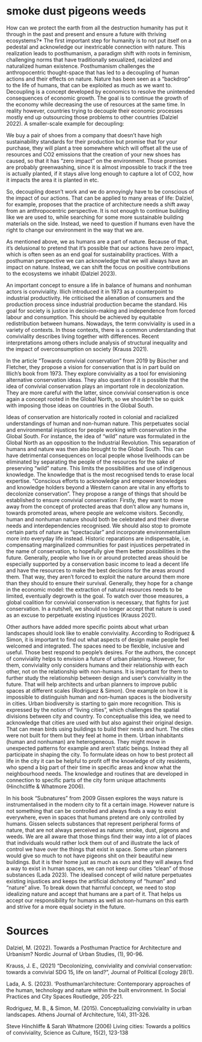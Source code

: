 # smoke dust pigeons weeds

How can we protect the earth from all the destruction humanity has put it through in the past and present and ensure a future with thriving ecosystems?*
The first important step for humanity is to not put itself on a pedestal and acknowledge our inextricable connection with nature.
This realization leads to posthumanism, a paradigm shift with roots in feminism, challenging norms that have traditionally sexualized, racialized and naturalized human existence. Posthumanism challenges the anthropocentric thought-space that has led to a decoupling of human actions and their effects on nature. Nature has been seen as a “backdrop” to the life of humans, that can be exploited as much as we want to. Decoupling is a concept developed by economics to resolve the unintended consequences of economic growth. The goal is to continue the growth of the economy while decreasing the use of resources at the same time. In reality however, countries trying to decouple their economic processes mostly end up outsourcing those problems to other countries (Dalziel 2022).
A smaller-scale example for decoupling:

We buy a pair of shoes from a company that doesn’t have high sustainability standards for their production but promise that for your purchase, they will plant a tree somewhere which will offset all the use of resources and CO2 emissions that the creation of your new shoes has caused, so that it has “zero impact” on the environment. Those promises are probably greenwashing, since it is almost impossible to track if the tree is actually planted, if it stays alive long enough to capture a lot of CO2, how it impacts the area it is planted in etc.

So, decoupling doesn’t work and we do annoyingly have to be conscious of the impact of our actions. That can be applied to many areas of life: Dalziel, for example, proposes that the practice of architecture needs a shift away from an anthropocentric perspective. It is not enough to continue building like we are used to, while searching for some more sustainable building materials on the side. Instead, we need to question if humans even have the right to change our environment in the way that we are.

As mentioned above, we as humans are a part of nature. Because of that, it’s delusional to pretend that it’s possible that our actions have zero impact, which is often seen as an end goal for sustainability practices. With a posthuman perspective we can acknowledge that we will always have an impact on nature. Instead, we can shift the focus on positive contributions to the ecosystems we inhabit (Dalziel 2023).

An important concept to ensure a life in balance of humans and nonhuman actors is conviviality. Illich introduced it in 1973 as a counterpoint to industrial productivity. He criticised the alienation of consumers and the production process since industrial production became the standard. His goal for society is justice in decision-making and independence from forced labour and consumption. This should be achieved by equitable redistribution between humans. Nowadays, the term conviviality is used in a variety of contexts. In those contexts, there is a common understanding that conviviality describes living together with differences. Recent interpretations among others include analysis of structural inequality and the impact of overconsumption on society (Krauss 2021).

In the article “Towards convivial conservation” from 2019 by Büscher and Fletcher, they propose a vision for conservation that is in part build on Illich’s book from 1973. They explore conviviality as a tool for envisioning alternative conservation ideas. They also question if it is possible that the idea of convivial conservation plays an important role in decolonization. They are more careful with the latter, since convivial conservation is once again a concept rooted in the Global North, so we shouldn’t be so quick with imposing those ideas on countries in the Global South.

Ideas of conservation are historically rooted in colonial and racialized understandings of human and non-human nature. This perpetuates social and environmental injustices for people working with conservation in the Global South. For instance, the idea of “wild” nature was formulated in the Global North as an opposition to the Industrial Revolution. This separation of humans and nature was then also brought to the Global South. This can have detrimental consequences on local people whose livelihoods can be eliminated by separating the people of the resources for the sake of preserving “wild” nature. This limits the possibilities and use of indigenous knowledge. The knowledge that is the most recognised tends to erase local expertise. “Conscious efforts to acknowledge and empower knowledges and knowledge holders beyond a Western canon are vital in any efforts to decolonize conservation”.
They propose a range of things that should be established to ensure convivial conservation: Firstly, they want to move away from the concept of protected areas that don’t allow any humans in, towards promoted areas, where people are welcome visitors. Secondly, human and nonhuman nature should both be celebrated and their diverse needs and interdependencies recognised. We should also stop to promote certain parts of nature as “spectacular” and incorporate environmentalism more into everyday life instead. Historic reparations are indispensable, i.e. compensating marginalized communities for past injustices perpetrated in the name of conservation, to hopefully give them better possibilities in the future. Generally, people who live in or around protected areas should be especially supported by a conservation basic income to lead a decent life and have the resources to make the best decisions for the areas around them. That way, they aren’t forced to exploit the nature around them more than they should to ensure their survival. Generally, they hope for a change in the economic model: the extraction of natural resources needs to be limited, eventually degrowth is the goal. To watch over those measures, a global coalition for convivial conservation is necessary, that fights for just conservation. In a nutshell, we should no longer accept that nature is used as an excuse to perpetuate existing injustices (Krauss 2021).

Other authors have added more specific points about what urban landscapes should look like to enable conviviality. According to Rodriguez & Simon, it is important to find out what aspects of design make people feel welcomed and integrated. The spaces need to be flexible, inclusive and useful. Those best respond to people’s desires. For the authors, the concept of conviviality helps to envision a future of urban planning. However, for them, conviviality only considers humans and their relationship with each other, not on the relationship with non-humans. It is important for them to further study the relationship between design and user’s conviviality in the future. That will help architects and urban planners to improve public spaces at different scales (Rodriguez & Simon).
One example on how it is impossible to distinguish human and non-human spaces is the biodiversity in cities. Urban biodiversity is starting to gain more recognition. This is expressed by the notion of “living cities”, which challenges the spatial divisions between city and country. To conceptualise this idea, we need to acknowledge that cities are used with but also against their original design. That can mean birds using buildings to build their nests and hunt. The cities were not built for them but they feel at home in them. Urban inhabitants (human and nonhuman) are heterogeneous. They might move in unexpected patterns for example and aren’t static beings. Instead they all participate in shaping the city. To formulate ideas on how to best protect all life in the city it can be helpful to profit off the knowledge of city residents, who spend a big part of their time in specific areas and know what the neighbourhood needs. The knowledge and routines that are developed in connection to specific parts of the city form unique attachments (Hinchcliffe & Whatmore 2006).

In his book “Subnatures” from 2009 Gissen explores the ways nature is instrumentalised in the modern city to fit a certain image. However nature is not something that can be controlled and always finds a way to exist everywhere, even in spaces that humans pretend are only controlled by humans. Gissen selects substances that represent peripheral forms of nature, that are not always perceived as nature: smoke, dust, pigeons and weeds.
We are all aware that those things find their way into a lot of places that individuals would rather lock them out of and illustrate the lack of control we have over the things that exist in space. Some urban planners would give so much to not have pigeons shit on their beautiful new buildings. But it is their home just as much as ours and they will always find a way to exist in human spaces, we can not keep our cities “clean” of those substances (Lada 2023).
The idealised concept of wild nature perpetuates existing injustices and keeps the artificial dichotomy of “human” and “nature” alive. To break down that harmful concept, we need to stop idealizing nature and accept that humans are a part of it. That helps us accept our responsibility for humans as well as non-humans on this earth and strive for a more equal society in the future.

# Sources
Dalziel, M. (2022). Towards a Posthuman Practice for Architecture and Urbanism? Nordic Journal of Urban Studies, (1), 90-96.

Krauss, J. E., (2021) “Decolonizing, conviviality and convivial conservation: towards a convivial SDG 15, life on land?”, Journal of Political Ecology 28(1). 

Lada, A. S. (2023). ‘Posthuman’architecture: Contemporary approaches of the human, technology and nature within the built environment. In Social Practices and City Spaces Routledge, 205-221.

Rodriguez, M. B., & Simon, M. (2015). Conceptualizing conviviality in urban landscapes. Athens Journal of Architecture, 1(4), 311-326.

Steve Hinchliffe & Sarah Whatmore (2006) Living cities: Towards a politics of conviviality, Science as Culture, 15(2), 123-138
